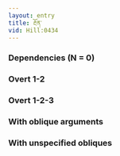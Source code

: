 ```yaml
---
layout: entry
title: རྔོན་
vid: Hill:0434
---
```

### Dependencies (N = 0)


### Overt 1-2


### Overt 1-2-3


### With oblique arguments


### With unspecified obliques
